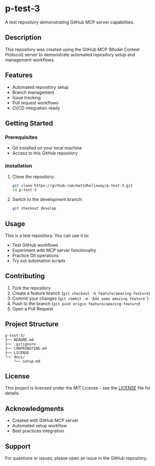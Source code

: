 # p-test-3

A test repository demonstrating GitHub MCP server capabilities.

## Description

This repository was created using the GitHub MCP (Model Context Protocol) server to demonstrate automated repository setup and management workflows.

## Features

- Automated repository setup
- Branch management
- Issue tracking
- Pull request workflows
- CI/CD integration ready

## Getting Started

### Prerequisites

- Git installed on your local machine
- Access to this GitHub repository

### Installation

1. Clone the repository:
   ```bash
   git clone https://github.com/mattdholloway/p-test-3.git
   cd p-test-3
   ```

2. Switch to the development branch:
   ```bash
   git checkout develop
   ```

## Usage

This is a test repository. You can use it to:

- Test GitHub workflows
- Experiment with MCP server functionality
- Practice Git operations
- Try out automation scripts

## Contributing

1. Fork the repository
2. Create a feature branch (`git checkout -b feature/amazing-feature`)
3. Commit your changes (`git commit -m 'Add some amazing feature'`)
4. Push to the branch (`git push origin feature/amazing-feature`)
5. Open a Pull Request

## Project Structure

```
p-test-3/
├── README.md
├── .gitignore
├── CONTRIBUTING.md
├── LICENSE
└── docs/
    └── setup.md
```

## License

This project is licensed under the MIT License - see the [LICENSE](LICENSE) file for details.

## Acknowledgments

- Created with GitHub MCP server
- Automated setup workflow
- Best practices integration

## Support

For questions or issues, please open an issue in the GitHub repository.
